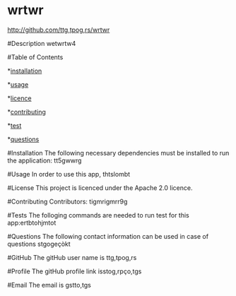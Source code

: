 # wrtwr
  http://github.com/ttg,tpog,rs/wrtwr
  
 


  #Description
  wetwrtw4

  #Table of Contents 

  *[installation](#installation)
  
  *[usage](#usage)
  
  *[licence](#licence)
  
  *[contributing](#contributing)
  
  *[test](#test)
  
  *[questions](#questions)
  
  #Installation 
 The following necessary dependencies must be installed to run the application: tt5gwwrg
  
 #Usage 
  In order to use this app, thtslombt
  
  #License
  This project is licenced under the Apache 2.0 licence.
  
  
  #Contributing
  Contributors: tigmrigmrr9g
  
  #Tests
  The folloging commands are needed to run test for this app:ertbtohjmtot
  
  #Questions
  The following contact information can be used in case of questions stgogeçòkt
  
  #GitHub 
  The gitHub user name is ttg,tpog,rs
  
  #Profile
  The gitHub profile link isstog,rpço,tgs
  
  #Email
  The email is gstto,tgs
  
  